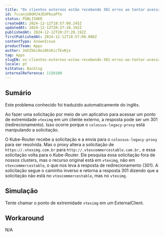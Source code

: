 ```yaml
---
title: "Os clientes externos estão recebendo 301 erros ao tentar acessar o vteximg"
id: 7ccanjU8GMJ4JEUPbsaPfo
status: PUBLISHED
createdAt: 2024-12-12T18:57:08.245Z
updatedAt: 2024-12-12T20:27:28.192Z
publishedAt: 2024-12-12T20:27:28.192Z
firstPublishedAt: 2024-12-12T18:57:09.086Z
contentType: knownIssue
productTeam: Apps
author: 2mXZkbi0oi061KicTExNjo
tag: Apps
slugEN: os-clientes-externos-estao-recebendo-301-erros-ao-tentar-acessar-o-vteximg
locale: pt
kiStatus: Backlog
internalReference: 1150100
---
```


## Sumário

<div class="alert alert-info">
  <p>Este problema conhecido foi traduzido automaticamente do inglês.</p>
</div>


Ao fazer uma solicitação por meio de um aplicativo para acessar um ponto de extremidade `vteximg` em um cliente externo, a resposta pode ser um 301 (redirecionamento). Isso ocorre porque o `colossus-legacy-proxy` está manipulando a solicitação.

O Kube-Router recebe a solicitação e a envia para o `colossus-legacy-proxy` para ser resolvida. Mas o proxy altera a solicitação de `https://.vteximg.com.br` para `http://.vtexcommercestable.com.br,` e essa solicitação volta para o Kube-Router. Ele pesquisa essa solicitação fora de nossos clusters, mas o recurso original está em `vteximg`, não em `vtexcommercestable`, o que nos leva à resposta de redirecionamento (301). A solicitação segue o caminho inverso e retorna a resposta 301 dizendo que a solicitação não está no `vtexcommercestable`, mas no `vteximg`.

## Simulação


Tente chamar o ponto de extremidade `vteximg` em um ExternalClient.



## Workaround


N/A





